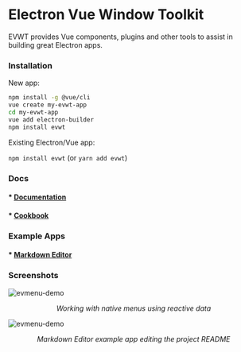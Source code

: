 # Electron Vue Window Toolkit

EVWT provides Vue components, plugins and other tools to assist in building great Electron apps.

### Installation

New app:

```bash
npm install -g @vue/cli
vue create my-evwt-app
cd my-evwt-app
vue add electron-builder
npm install evwt
```

Existing Electron/Vue app:

`npm install evwt` (or `yarn add evwt`)

### Docs

#### * [Documentation](https://evwt.net/)

#### * [Cookbook](https://github.com/evwt/evwt/blob/master/CookBook.md)

### Example Apps

#### * [Markdown Editor](https://github.com/evwt/evwt-example-markdown-editor)

### Screenshots

![evmenu-demo](https://user-images.githubusercontent.com/611996/89112631-2654df00-d42b-11ea-8f7a-eec2c9ab4e83.gif)
<br>
<p align="center">
  <i>Working with native menus using reactive data</i>
</p>

![evmenu-demo](https://user-images.githubusercontent.com/611996/89715852-55f57100-d96e-11ea-8070-55c4350f65fe.png)
<br>
<p align="center">
  <i>Markdown Editor example app editing the project README</i>
</p>


